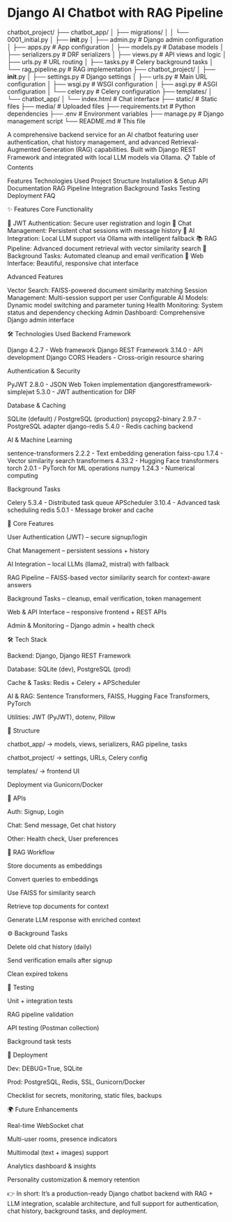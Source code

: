 # Django AI Chatbot with RAG Pipeline

chatbot_project/
├── chatbot_app/
│   ├── migrations/
│   │   └── 0001_initial.py
│   ├── __init__.py
│   ├── admin.py              # Django admin configuration
│   ├── apps.py               # App configuration
│   ├── models.py             # Database models
│   ├── serializers.py        # DRF serializers
│   ├── views.py              # API views and logic
│   ├── urls.py               # URL routing
│   ├── tasks.py              # Celery background tasks
│   └── rag_pipeline.py       # RAG implementation
├── chatbot_project/
│   ├── __init__.py
│   ├── settings.py           # Django settings
│   ├── urls.py               # Main URL configuration
│   ├── wsgi.py               # WSGI configuration
│   ├── asgi.py               # ASGI configuration
│   └── celery.py             # Celery configuration
├── templates/
│   └── chatbot_app/
│       └── index.html        # Chat interface
├── static/                   # Static files
├── media/                    # Uploaded files
├── requirements.txt          # Python dependencies
├── .env                      # Environment variables
├── manage.py                 # Django management script
└── README.md                 # This file

A comprehensive backend service for an AI chatbot featuring user authentication, chat history management, and advanced Retrieval-Augmented Generation (RAG) capabilities. Built with Django REST Framework and integrated with local LLM models via Ollama.
📋 Table of Contents

Features
Technologies Used
Project Structure
Installation & Setup
API Documentation
RAG Pipeline Integration
Background Tasks
Testing
Deployment
FAQ

✨ Features
Core Functionality

🔐 JWT Authentication: Secure user registration and login
💬 Chat Management: Persistent chat sessions with message history
🧠 AI Integration: Local LLM support via Ollama with intelligent fallback
📚 RAG Pipeline: Advanced document retrieval with vector similarity search
🔄 Background Tasks: Automated cleanup and email verification
🎨 Web Interface: Beautiful, responsive chat interface

Advanced Features

Vector Search: FAISS-powered document similarity matching
Session Management: Multi-session support per user
Configurable AI Models: Dynamic model switching and parameter tuning
Health Monitoring: System status and dependency checking
Admin Dashboard: Comprehensive Django admin interface

🛠 Technologies Used
Backend Framework

Django 4.2.7 - Web framework
Django REST Framework 3.14.0 - API development
Django CORS Headers - Cross-origin resource sharing

Authentication & Security

PyJWT 2.8.0 - JSON Web Token implementation
djangorestframework-simplejwt 5.3.0 - JWT authentication for DRF

Database & Caching

SQLite (default) / PostgreSQL (production)
psycopg2-binary 2.9.7 - PostgreSQL adapter
django-redis 5.4.0 - Redis caching backend

AI & Machine Learning

sentence-transformers 2.2.2 - Text embedding generation
faiss-cpu 1.7.4 - Vector similarity search
transformers 4.33.2 - Hugging Face transformers
torch 2.0.1 - PyTorch for ML operations
numpy 1.24.3 - Numerical computing

Background Tasks

Celery 5.3.4 - Distributed task queue
APScheduler 3.10.4 - Advanced task scheduling
redis 5.0.1 - Message broker and cache

🔑 Core Features

User Authentication (JWT) – secure signup/login

Chat Management – persistent sessions + history

AI Integration – local LLMs (llama2, mistral) with fallback

RAG Pipeline – FAISS-based vector similarity search for context-aware answers

Background Tasks – cleanup, email verification, token management

Web & API Interface – responsive frontend + REST APIs

Admin & Monitoring – Django admin + health check

🛠 Tech Stack

Backend: Django, Django REST Framework

Database: SQLite (dev), PostgreSQL (prod)

Cache & Tasks: Redis + Celery + APScheduler

AI & RAG: Sentence Transformers, FAISS, Hugging Face Transformers, PyTorch

Utilities: JWT (PyJWT), dotenv, Pillow

📁 Structure

chatbot_app/ → models, views, serializers, RAG pipeline, tasks

chatbot_project/ → settings, URLs, Celery config

templates/ → frontend UI

Deployment via Gunicorn/Docker

📡 APIs

Auth: Signup, Login

Chat: Send message, Get chat history

Other: Health check, User preferences

🧠 RAG Workflow

Store documents as embeddings

Convert queries to embeddings

Use FAISS for similarity search

Retrieve top documents for context

Generate LLM response with enriched context

⚙ Background Tasks

Delete old chat history (daily)

Send verification emails after signup

Clean expired tokens

🧪 Testing

Unit + integration tests

RAG pipeline validation

API testing (Postman collection)

Background task tests

🚀 Deployment

Dev: DEBUG=True, SQLite

Prod: PostgreSQL, Redis, SSL, Gunicorn/Docker

Checklist for secrets, monitoring, static files, backups

🌍 Future Enhancements

Real-time WebSocket chat

Multi-user rooms, presence indicators

Multimodal (text + images) support

Analytics dashboard & insights

Personality customization & memory retention

👉 In short: It’s a production-ready Django chatbot backend with RAG + LLM integration, scalable architecture, and full support for authentication, chat history, background tasks, and deployment.
